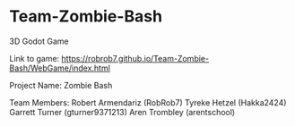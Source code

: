 # Team-Zombie-Bash
3D Godot Game

Link to game: https://robrob7.github.io/Team-Zombie-Bash/WebGame/index.html

Project Name: Zombie Bash

Team Members:
Robert Armendariz (RobRob7)
Tyreke Hetzel (Hakka2424)
Garrett Turner (gturner9371213)
Aren Trombley (arentschool)
